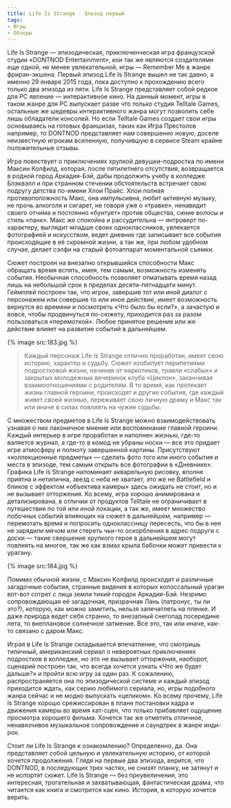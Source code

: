 ```yaml
---
title: Life Is Strange · Эпизод первый
tags:
- Игры
- Обзоры
---
```


Life Is Strange — эпизодическая, приключенческая игра французской студии «DONTNOD Entertainment», кои так же являются создателями еще одной, не менее увлекательной, игры — Remember Me в жанре фриран-экшена. Первый эпизод Life Is Strange вышел не так давно, а именно 29 января 2015 года, пока доступно к прохождению всего только два эпизода из пяти. Life Is Strange представляет собой редкое для PC явление — интерактивное кино. На данный момент, игры в таком жанре для PC выпускает разве что только студия Telltale Games, остальные же шедевры интерактивного жанра могут позволить себе лишь обладатели консолей. Но если Telltale Games создает свои игры основываясь на готовых франшизах, таких как Игра Престолов например, то DONTNOD представляет нам совершенно новую, доселе неизвестную игрокам вселенную, получившую в сервисе Steam крайне положительные отзывы.

Игра повествует о приключениях хрупкой девушки-подростка по имени Максин Колфилд, которая, после пятилетнего отсутствия, возвращается в родной город Аркадия-Бэй, дабы продолжить учебу в колледже Блэквэлл и при странном стечении обстоятельств встречает свою подругу детства по-имени Хлои Прайс. Хлои полная противоположность Макс, она импульсивна, любит активную музыку, не прочь алкоголя и сигарет, не говоря уже о «травке», ненавидит своего отчима и постоянно «бунтует» против общества, синие волосы и стиль «панк». Макс же спокойна и рассудительна — интроверт по-характеру, выглядит младше своих одноклассников, увлекается фотографией и искусством, ведет дневник где записывает все события происходящие в её скромной жизни, а так же, при любом удобном случае, делает сэлфи на старый фотоаппарат моментальной съемки.

Сюжет построен на внезапно открывшийся способности Макс обращать время вспять, имея, тем самым, возможность изменять события. Необычная способность позволяет отматывать время назад лишь на небольшой срок в пределах десяти-пятнадцати минут. Геймплей построен так, что игрок, завершив тот или иной диалог с персонажем или совершив то или иное действие, имеет возможность вернутся во времени и посмотреть «Что было бы если?», а зачастую и вовсе, чтобы продвинуться по-сюжету, приходится раз за разом пользоваться «перемоткой». Любое принятое решение или же действие влияет на развитие событий в дальнейшем.

{% image src:183.jpg %}

> Каждый персонаж Life Is Strange отлично проработан, имеет свою историю, характер и судьбу. Сюжет изобилует перипетиями подростковой жизни, начиная от наркотиков, травли «слабых» и закрытых молодежных вечеринок клуба «Циклон», заканчивая взаимоотношениями с родителям. В то время, как протекает жизнь главной героини, происходят и другие события, где каждый живет своей жизнью, переживает свою личную драму и Макс так или иначе в силах повлиять на чужие судьбы.

С множеством предметов в Life Is Strange можно взаимодействовать узнавая о них лаконичное мнение или воспоминание главной героини. Каждый интерьер в игре проработан и наполнен жизнью, где-то валяется журнал, а где-то в комод не убраны носки — все это придает игре атмосферу и полноту завершенной картины. Присутствуют «коллекционные предметы» — сделать фото того или иного события и места в эпизоде, тем самым открыть все фотографии в «Дневнике». Графика Life Is Strange напоминает акварельную рисовку, вполне приятна и нетипична, звезд с неба не хватает, это же не Battlefield и бликов с эффектом «объектива камеры» здесь ожидать не стоит, но и не вызывает отторжения. Ко всему, игра хорошо анимирована и детализирована, в отличии от продуктов Telltale не ограничивает в путешествии по той или иной локации, а так же, имеет множество побочных событий влияющих на сюжет в дальнейшем, например — перемотать время и попросить одноклассницу пересесть, что бы в нее не зарядили мячом или стереть чьи-то оскорбления в адрес подруги с доски — такие свершения хрупкого героя в дальнейшем могут повлиять на многое, так же как взмах крыла бабочки может привести к урагану.

{% image src:184.jpg %}

Помимо обычной жизни, с Максин Колфилд происходят и различные загадочные события, странные видения в которых колоссальный ураган вот-вот сотрет с лица земли тихий городок Аркадия-Бэй. Незримо сопровождающая её загадочная, призрачная Лань (патронус, ты ли это?), которую, как можно заметить, нельзя запечатлеть на пленке. И даже природа ведет себя странно, то внезапный снегопад посередине лета, то внеплановое солнечное затмение. Все это, так или иначе, как-то связано с даром Макс.

Играя в Life Is Strange складывается впечатление, что смотришь типичный, американский сериал о невероятных приключениях подростков в колледже, но это не вызывает отторжения, наоборот, сценарий построен так, что всегда хочется узнать «Что же будет дальше?» и пройти всю игру за один раз. К сожалению, распространяется она по эпизодической системе и каждый эпизод приходится ждать, как серию любимого сериала, но, игры подобного жанра сейчас и не модно выпускать «целиком». Ко всему прочему, Life Is Strange хорошо срежиссирован в плане постановки кадра и движения камеры во время кат-сцен, что только прибавляет ощущение просмотра хорошего фильма. Хочется так же отметить отличное, ненавязчивое музыкальное сопровождение и саундтрек в жанре инди-рок.

Стоит ли Life Is Strange к ознакомлению? Определенно, да. Она представляет собой цельную и увлекательную историю, от которой хочется продолжения. Глядя на первые два эпизода, верится, что DONTNOD, в последующих трех частях, не снизят планку, не затянут и не испортят сюжет. Life Is Strange — без преувеличения, это интересная, трогательная и захватывающая, фантастическая драма, что читается как книга и смотрится как кино. История, в которую хочется верить.